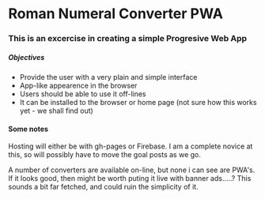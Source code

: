 # Roman Numeral Converter PWA

### This is an excercise in creating a simple Progresive Web App

##### Objectives

* Provide the user with a very plain and simple interface
* App-like appearence in the browser
* Users should be able to use it off-lines
* It can be installed to the browser or home page
  (not sure how this works yet - we shall find out)


#### Some notes

Hosting will either be with gh-pages or Firebase. I am a complete novice at this,
so will possibly have to move the goal posts as we go.

A number of converters are available on-line, but none i can see are PWA's.
If it looks good, then might be worth puting it live with banner ads.....?
This sounds a bit far fetched, and could ruin the simplicity of it.
